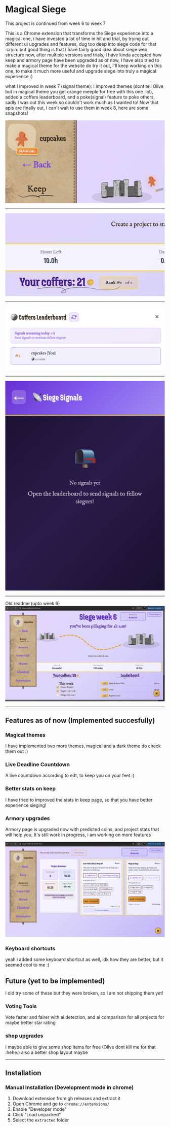 # Magical Siege

This project is continued from week 6 to week 7

This is a Chrome extension that transforms the Siege experience into a magical one, i have invested a lot of time in hit and trial, by trying out different ui upgrades and features, dug too deep into siege code for that :cryin: but good thing is that I have fairly good idea about siege web structure now, after multiple versions and trials, I have kinda accepted how keep and armory page have been upgraded as of now, I have also tried to make a magical theme for the website do try it out, I'll keep working on this one, to make it much more useful and upgrade siege into truly a magical experience :)

what I improved in week 7 (signal theme):
I improved themes (dont tell Olive but in magical theme you get orange meeple for free with this one :lol), added a coffers leaderboard, and a poke(signal) feature to poke others, sadly I was out this week so couldn't work much as I wanted to! Now that apis are finally out, I can't wait to use them in week 8, here are some snapshots!


![free orange meeple](public/meeple.png)

---

![rankings](public/rank.png)

---

![leaderboard](public/lb.png)

---

![signals](public/signals.png)

---

Old readme (upto week 6)
![Keep updated](public/keep.png)

---

## Features as of now (Implemented succesfully)

### Magical themes
I have implemented two more themes, magical and a dark theme do check them out :)

### Live Deadline Countdown
A live countdown according to edt, to keep you on your feet :)

### Better stats on keep
I have tried to improved the stats in keep page, so that you have better experience sieging!

### Armory upgrades
Armory page is upgraded now with predicted coins, and project stats that will help you, It's still work in progress, i am working on more features

![Armory updated](public/armory.png)

### Keyboard shortcuts
yeah i added some keyboard shortcut as well, idk how they are better, but it seemed cool to me :)

## Future (yet to be implemented)

I did try some of these but they were broken, so I am not shipping them yet!

### Voting Tools
Vote faster and fairer with ai detection, and ai comparison for all projects for maybe better star rating

### shop upgrades
I maybe able to give some shop items for free (Olive dont kill me for that :hehe:) also a better shop layout maybe


---

## Installation

### Manual Installation (Development mode in chrome)
1. Download extension from gh releases and extract it
4. Open Chrome and go to `chrome://extensions/`
5. Enable "Developer mode"
6. Click "Load unpacked"
7. Select the `extracted` folder
